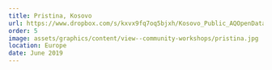 ```yaml
---
title: Pristina, Kosovo
url: https://www.dropbox.com/s/kxvx9fq7oq5bjxh/Kosovo_Public_AQOpenData_Workshop2019_Memo.pdf?dl=0
order: 5
image: assets/graphics/content/view--community-workshops/pristina.jpg
location: Europe
date: June 2019
---
```

